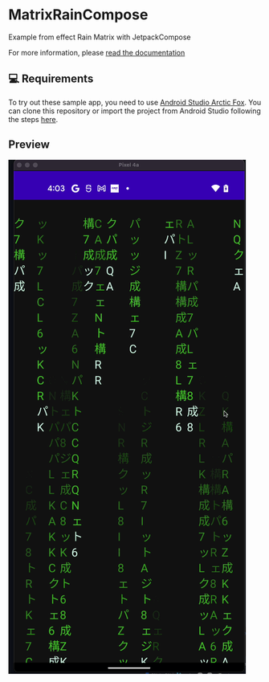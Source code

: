 # MatrixRainCompose
Example from effect Rain Matrix with JetpackCompose

For more information, please [read the documentation](https://developer.android.com/jetpack/compose)

💻 Requirements
------------
To try out these sample app, you need to use [Android Studio Arctic Fox](https://developer.android.com/studio).
You can clone this repository or import the
project from Android Studio following the steps
[here](https://developer.android.com/jetpack/compose/setup#sample).

Preview
-----------
![Screenshot](screenshot/matrix.gif) 
